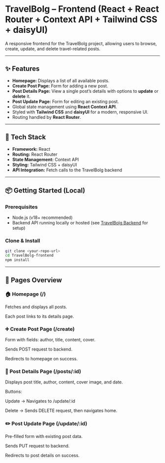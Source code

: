 # TravelBolg – Frontend (React + React Router + Context API + Tailwind CSS + daisyUI)

A responsive frontend for the TravelBolg project, allowing users to browse, create, update, and delete travel-related posts.

---

## ✨ Features

- **Homepage:** Displays a list of all available posts.
- **Create Post Page:** Form for adding a new post.
- **Post Details Page:** View a single post’s details with options to **update** or **delete** it.
- **Post Update Page:** Form for editing an existing post.
- Global state management using **React Context API**.
- Styled with **Tailwind CSS** and **daisyUI** for a modern, responsive UI.
- Routing handled by **React Router**.

---

## 🧰 Tech Stack

- **Framework:** React
- **Routing:** React Router
- **State Management:** Context API
- **Styling:** Tailwind CSS + daisyUI
- **API Integration:** Fetch calls to the TravelBolg backend

---

## 📦 Getting Started (Local)

### Prerequisites

- Node.js (v18+ recommended)
- Backend API running locally or hosted (see [TravelBolg Backend](../backend) for setup)

### Clone & Install

```bash
git clone <your-repo-url>
cd TravelBolg-frontend
npm install
```

---

## 🧭 Pages Overview

### 🏠 Homepage (/)

Fetches and displays all posts.

Each post links to its details page.

### ➕ Create Post Page (/create)

Form with fields: author, title, content, cover.

Sends POST request to backend.

Redirects to homepage on success.

### 📄 Post Details Page (/posts/:id)

Displays post title, author, content, cover image, and date.

Buttons:

Update → Navigates to /update/:id

Delete → Sends DELETE request, then navigates home.

### ✏️ Post Update Page (/update/:id)

Pre-filled form with existing post data.

Sends PUT request to backend.

Redirects to post details on success.
